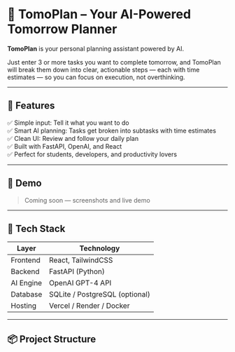 # 🧠 TomoPlan – Your AI-Powered Tomorrow Planner

**TomoPlan** is your personal planning assistant powered by AI.

Just enter 3 or more tasks you want to complete tomorrow, and TomoPlan will break them down into clear, actionable steps — each with time estimates — so you can focus on execution, not overthinking.

---

## 🚀 Features

✅ Simple input: Tell it what you want to do  
✅ Smart AI planning: Tasks get broken into subtasks with time estimates  
✅ Clean UI: Review and follow your daily plan  
✅ Built with FastAPI, OpenAI, and React  
✅ Perfect for students, developers, and productivity lovers

---

## 📸 Demo

> Coming soon — screenshots and live demo

---

## 🧰 Tech Stack

| Layer       | Technology            |
|-------------|------------------------|
| Frontend    | React, TailwindCSS     |
| Backend     | FastAPI (Python)       |
| AI Engine   | OpenAI GPT-4 API       |
| Database    | SQLite / PostgreSQL (optional) |
| Hosting     | Vercel / Render / Docker |

---

## 📦 Project Structure

